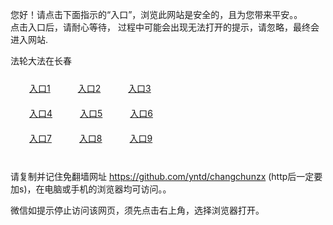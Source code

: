 您好！请点击下面指示的“入口”，浏览此网站是安全的，且为您带来平安。。 <br/>
点击入口后，请耐心等待， 过程中可能会出现无法打开的提示，请忽略，最终会进入网站. </br>

法轮大法在长春<br/>
<div style="padding:10px"><a style="margin:20px" target="_blank" href="https://d3btnzg7j8jgxw.cloudfront.net/2Qpsp?funbvgmw" id="ccLink1" rel="nofollow">入口1</a> <a target="_blank" style="margin:20px" href="https://d2kv8mae85e0xv.cloudfront.net/2Qpsp?yxbvwnix" id="ccLink2" rel="nofollow">入口2</a> <a style="margin:20px" target="_blank" href="https://d2wndlo3llbt9j.cloudfront.net/2Qpsp?xsbghhmf" id="ccLink3" rel="nofollow">入口3</a></div>

<div style="padding:10px" ><a style="margin:20px" target="_blank" href="https://d3btnzg7j8jgxw.cloudfront.net/2Qpsp?funbvgmw" id="ccLink4" rel="nofollow">入口4</a> <a style="margin:20px" href="https://d2kv8mae85e0xv.cloudfront.net/2Qpsp?yxbvwnix" target="_blank" id="ccLink5" rel="nofollow">入口5</a> <a style="margin:20px" href="https://d2wndlo3llbt9j.cloudfront.net/2Qpsp?xsbghhmf" target="_blank" id="ccLink6" rel="nofollow">入口6</a></div>

<div style="padding:10px"><a style="margin:20px" target="_blank" href="https://d3btnzg7j8jgxw.cloudfront.net/2Qpsp?funbvgmw" id="ccLink7" rel="nofollow">入口7</a> <a style="margin:20px" href="https://d2kv8mae85e0xv.cloudfront.net/2Qpsp?yxbvwnix" target="_blank" id="ccLink8" rel="nofollow">入口8</a> <a style="margin:20px" target="_blank" href="https://d2wndlo3llbt9j.cloudfront.net/2Qpsp?xsbghhmf" id="ccLink9" rel="nofollow">入口9</a></div>

<br/>



请复制并记住免翻墙网址 https://github.com/yntd/changchunzx (http后一定要加s)，在电脑或手机的浏览器均可访问。。<br/>

微信如提示停止访问该网页，须先点击右上角，选择浏览器打开。

